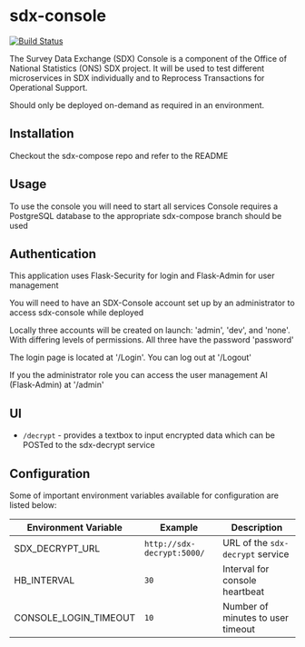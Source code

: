 # sdx-console

[![Build Status](https://travis-ci.org/ONSdigital/sdx-console.svg?branch=master)](https://travis-ci.org/ONSdigital/sdx-console)

The Survey Data Exchange (SDX) Console is a component of the Office of National Statistics (ONS) SDX project. It will be used to test different microservices in SDX individually and to Reprocess Transactions for Operational Support.

Should only be deployed on-demand as required in an environment.

## Installation

Checkout the sdx-compose repo and refer to the README

## Usage

To use the console you will need to start all services
Console requires a PostgreSQL database to the appropriate sdx-compose branch should be used

## Authentication

This application uses Flask-Security for login and Flask-Admin for user management

You will need to have an SDX-Console account set up by an administrator to access sdx-console while deployed

Locally three accounts will be created on launch: 'admin', 'dev', and 'none'. With differing levels of permissions. All three have the password 'password'

The login page is located at '/Login'. You can log out at '/Logout'

If you the administrator role you can access the user management AI (Flask-Admin) at '/admin'

## UI

 * `/decrypt` - provides a textbox to input encrypted data which can be POSTed to the sdx-decrypt service

## Configuration

Some of important environment variables available for configuration are listed below:

| Environment Variable    | Example                               | Description
|-------------------------|---------------------------------------|----------------
| SDX_DECRYPT_URL         | `http://sdx-decrypt:5000/`            | URL of the ``sdx-decrypt`` service
| HB_INTERVAL             | `30`                                  | Interval for console heartbeat        
| CONSOLE_LOGIN_TIMEOUT   | `10`                                  | Number of minutes to user timeout   

